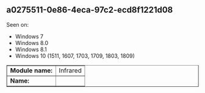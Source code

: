 ## a0275511-0e86-4eca-97c2-ecd8f1221d08

Seen on:
* Windows 7
* Windows 8.0
* Windows 8.1
* Windows 10 (1511, 1607, 1703, 1709, 1803, 1809)

<table border="1" class="docutils">
  <tbody>
    <tr>
      <td><b>Module name:</b></td>
      <td>Infrared</td>
    </tr>
    <tr>
      <td><b>Name:</b></td>
      <td>&nbsp;</td>
    </tr>
  </tbody>
</table>

